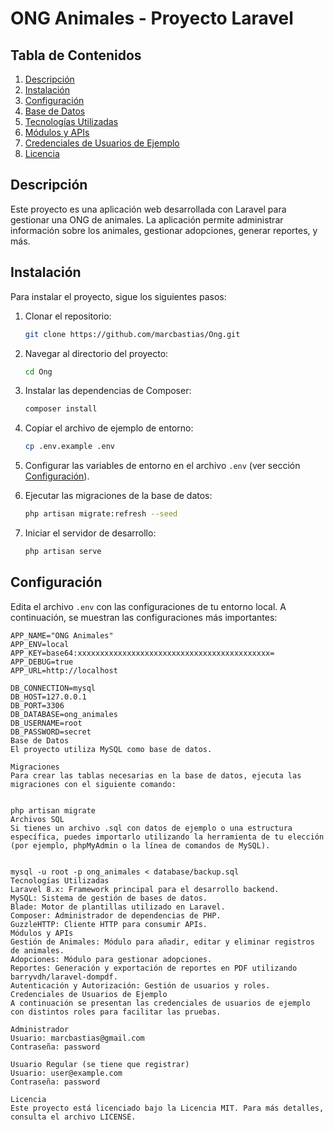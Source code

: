 # ONG Animales - Proyecto Laravel

## Tabla de Contenidos
1. [Descripción](#descripción)
2. [Instalación](#instalación)
3. [Configuración](#configuración)
4. [Base de Datos](#base-de-datos)
5. [Tecnologías Utilizadas](#tecnologías-utilizadas)
6. [Módulos y APIs](#módulos-y-apis)
7. [Credenciales de Usuarios de Ejemplo](#credenciales-de-usuarios-de-ejemplo)
8. [Licencia](#licencia)

## Descripción
Este proyecto es una aplicación web desarrollada con Laravel para gestionar una ONG de animales. La aplicación permite administrar información sobre los animales, gestionar adopciones, generar reportes, y más.

## Instalación
Para instalar el proyecto, sigue los siguientes pasos:

1. Clonar el repositorio:
    ```sh
    git clone https://github.com/marcbastias/Ong.git
    ```

2. Navegar al directorio del proyecto:
    ```sh
    cd Ong
    ```

3. Instalar las dependencias de Composer:
    ```sh
    composer install
    ```

4. Copiar el archivo de ejemplo de entorno:
    ```sh
    cp .env.example .env
    ```

5. Configurar las variables de entorno en el archivo `.env` (ver sección [Configuración](#configuración)).

6. Ejecutar las migraciones de la base de datos:
    ```sh
    php artisan migrate:refresh --seed
    ```

7. Iniciar el servidor de desarrollo:
    ```sh
    php artisan serve
    ```

## Configuración
Edita el archivo `.env` con las configuraciones de tu entorno local. A continuación, se muestran las configuraciones más importantes:

```env
APP_NAME="ONG Animales"
APP_ENV=local
APP_KEY=base64:xxxxxxxxxxxxxxxxxxxxxxxxxxxxxxxxxxxxxxxxxxx=
APP_DEBUG=true
APP_URL=http://localhost

DB_CONNECTION=mysql
DB_HOST=127.0.0.1
DB_PORT=3306
DB_DATABASE=ong_animales
DB_USERNAME=root
DB_PASSWORD=secret
Base de Datos
El proyecto utiliza MySQL como base de datos.

Migraciones
Para crear las tablas necesarias en la base de datos, ejecuta las migraciones con el siguiente comando:


php artisan migrate
Archivos SQL
Si tienes un archivo .sql con datos de ejemplo o una estructura específica, puedes importarlo utilizando la herramienta de tu elección (por ejemplo, phpMyAdmin o la línea de comandos de MySQL).


mysql -u root -p ong_animales < database/backup.sql
Tecnologías Utilizadas
Laravel 8.x: Framework principal para el desarrollo backend.
MySQL: Sistema de gestión de bases de datos.
Blade: Motor de plantillas utilizado en Laravel.
Composer: Administrador de dependencias de PHP.
GuzzleHTTP: Cliente HTTP para consumir APIs.
Módulos y APIs
Gestión de Animales: Módulo para añadir, editar y eliminar registros de animales.
Adopciones: Módulo para gestionar adopciones.
Reportes: Generación y exportación de reportes en PDF utilizando barryvdh/laravel-dompdf.
Autenticación y Autorización: Gestión de usuarios y roles.
Credenciales de Usuarios de Ejemplo
A continuación se presentan las credenciales de usuarios de ejemplo con distintos roles para facilitar las pruebas.

Administrador
Usuario: marcbastias@gmail.com
Contraseña: password

Usuario Regular (se tiene que registrar)
Usuario: user@example.com
Contraseña: password

Licencia
Este proyecto está licenciado bajo la Licencia MIT. Para más detalles, consulta el archivo LICENSE.